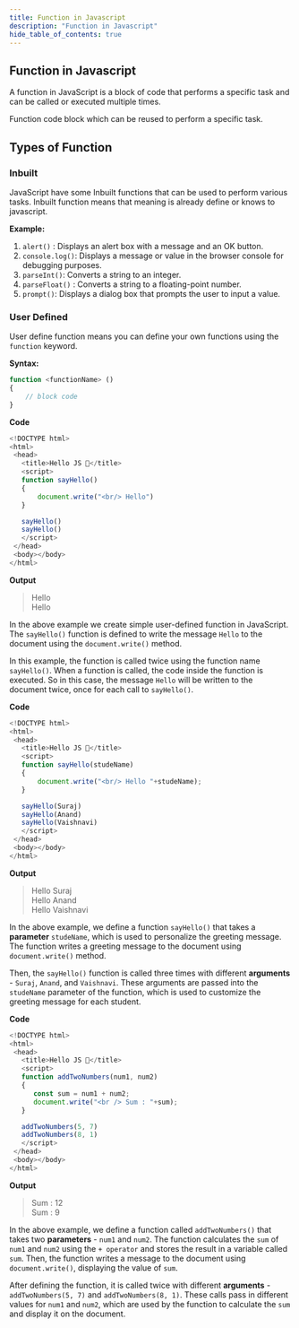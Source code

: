 ```yaml
---
title: Function in Javascript
description: "Function in Javascript"
hide_table_of_contents: true
---
```


## Function in Javascript

A function in JavaScript is a block of code that performs a specific task and can be called or executed multiple times.

Function code block which can be reused to perform a specific task.

## Types of Function

### Inbuilt 

JavaScript have some Inbuilt functions that can be used to perform various tasks. Inbuilt function means that meaning is already define or knows to javascript.

**Example:**

1. `alert()` : Displays an alert box with a message and an OK button.
2. `console.log()`: Displays a message or value in the browser console for debugging purposes.
3. `parseInt()`: Converts a string to an integer.
4. `parseFloat()` : Converts a string to a floating-point number.
5. `prompt()`: Displays a dialog box that prompts the user to input a value.

### User Defined 

User define function means you can define your own functions using the `function` keyword.

**Syntax:**

```js
function <functionName> ()
{
    // block code 
}
```

**Code**

 ```js
<!DOCTYPE html>
<html>
  <head>
    <title>Hello JS 💛</title>
    <script>
    function sayHello()
    {
        document.write("<br/> Hello")
    }

    sayHello()
    sayHello()
    </script>
  </head>
  <body></body>
</html>
 ```

 **Output**

>Hello <br/>
>Hello

In the above example we create simple user-defined function in JavaScript. The `sayHello()` function is defined to write the message `Hello` to the document using the `document.write()` method.

In this example, the function is called twice using the function name `sayHello()`. When a function is called, the code inside the function is executed. So in this case, the message `Hello` will be written to the document twice, once for each call to `sayHello()`.

**Code**

 ```js
<!DOCTYPE html>
<html>
  <head>
    <title>Hello JS 💛</title>
    <script>
    function sayHello(studeName)
    {
        document.write("<br/> Hello "+studeName);
    }

    sayHello(Suraj)
    sayHello(Anand)
    sayHello(Vaishnavi)
    </script>
  </head>
  <body></body>
</html>
 ```

 **Output**

>Hello Suraj <br/>
>Hello Anand <br/>
>Hello Vaishnavi

In the above example, we define a function `sayHello()` that takes a **parameter** `studeName`, which is used to personalize the greeting message. The function writes a greeting message to the document using `document.write()` method.

Then, the `sayHello()` function is called three times with different **arguments** - `Suraj`, `Anand`, and `Vaishnavi`. These arguments are passed into the `studeName` parameter of the function, which is used to customize the greeting message for each student.

**Code**

 ```js
<!DOCTYPE html>
<html>
  <head>
    <title>Hello JS 💛</title>
    <script>
    function addTwoNumbers(num1, num2)
    {
       const sum = num1 + num2;
       document.write("<br /> Sum : "+sum);
    }

    addTwoNumbers(5, 7)
    addTwoNumbers(8, 1)
    </script>
  </head>
  <body></body>
</html>
 ```

 **Output**

>Sum : 12 <br/>
>Sum : 9

In the above example, we define a function called `addTwoNumbers()` that takes two **parameters** - `num1` and `num2`. The function calculates the `sum` of `num1` and `num2` using the `+ operator` and stores the result in a variable called `sum`. Then, the function writes a message to the document using `document.write()`, displaying the value of `sum`.

After defining the function, it is called twice with different **arguments** - `addTwoNumbers(5, 7)` and `addTwoNumbers(8, 1)`. These calls pass in different values for `num1` and `num2`, which are used by the function to calculate the `sum` and display it on the document.